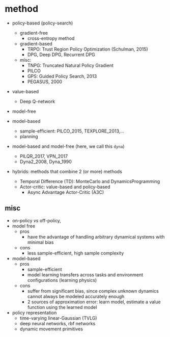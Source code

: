# method

* policy-based (policy-search)
  * gradient-free
    * cross-entropy method
  * gradient-based
    * TRPO: Trust Region Policy Optimization (Schulman, 2015)
    * DPG, Deep DPG, Recurrent DPG
  * misc:
    * TNPG: Truncated Natural Policy Gradient
    * PILCO
    * GPS: Guided Policy Search, 2013
    * PEGASUS, 2000

* value-based
  * Deep Q-network

* model-free

* model-based
  * sample-efficient:
    PILCO_2015, TEXPLORE_2013,...
  * planning

* model-based and model-free (here, we call this `dyna`)
  * PILQR_2017, VPN_2017
  * Dyna2_2008, Dyna_1990

* hybrids: methods that combine 2 (or more) methods
  * Temporal Difference (TD): MonteCarlo and DynamicsProgramming
  * Actor-critic: value-based and policy-based
    * Async Advantage Actor-Critic (A3C)

## misc
* on-policy _vs_ off-policy,
* model free
  * pros
    * have the advantage of handling arbitrary dynamical systems with minimal bias
  * cons
    * less sample-efficient, high sample complexity
* model-based
  * pros
    * sample-efficient
    * model learning transfers across tasks and environment configurations (learning physics)
  * cons
    * suffer from significant bias, since complex unknown dynamics cannot
      always be modeled accurately enough
    * 2 sources of approximation error: learn model, estimate a value function
      using the learned model
* policy representation
  * time-varying linear-Gaussian (TVLG)
  * deep neural networks, rbf networks
  * dynamic movement primitives
